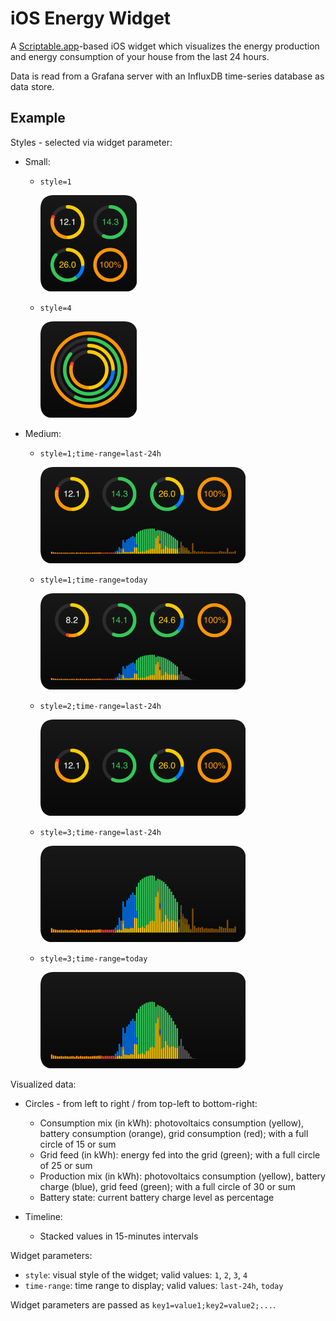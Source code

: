 # iOS Energy Widget

A [Scriptable.app](https://scriptable.app)-based iOS widget which visualizes the energy production and energy consumption of your house from the last 24 hours.

Data is read from a Grafana server with an InfluxDB time-series database as data store.

## Example

Styles - selected via widget parameter:

- Small:

  - `style=1`

    ![](readme-assets/example-small-1.png)

  - `style=4`

    ![](readme-assets/example-small-4.png)

- Medium:

  - `style=1;time-range=last-24h`

    ![](readme-assets/example-medium-1.png)

  - `style=1;time-range=today`

    ![](readme-assets/example-medium-1t.png)

  - `style=2;time-range=last-24h`

    ![](readme-assets/example-medium-2.png)

  - `style=3;time-range=last-24h`

    ![](readme-assets/example-medium-3.png)

  - `style=3;time-range=today`

    ![](readme-assets/example-medium-3t.png)

Visualized data:

- Circles - from left to right / from top-left to bottom-right:
  - Consumption mix (in kWh): photovoltaics consumption (yellow), battery consumption (orange), grid consumption (red); with a full circle of 15 or sum
  - Grid feed (in kWh): energy fed into the grid (green); with a full circle of 25 or sum
  - Production mix (in kWh): photovoltaics consumption (yellow), battery charge (blue), grid feed (green); with a full circle of 30 or sum
  - Battery state: current battery charge level as percentage
 
 - Timeline:
   - Stacked values in 15-minutes intervals

Widget parameters:

* `style`: visual style of the widget; valid values: `1`, `2`, `3`, `4`
* `time-range`: time range to display; valid values: `last-24h`, `today`

Widget parameters are passed as `key1=value1;key2=value2;...`.

